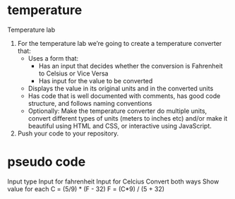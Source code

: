 # temperature
 Temperature lab

1. For the temperature lab we’re going to create a temperature converter that:
    * Uses a form that:
        * Has an input that decides whether the conversion is Fahrenheit to Celsius or Vice Versa
        * Has input for the value to be converted
    * Displays the value in its original units and in the converted units
    * Has code that is well documented with comments, has good code structure, and follows naming conventions
    * Optionally: Make the temperature converter do multiple units, convert different types of units (meters to inches etc) and/or make it beautiful using HTML and CSS, or interactive using JavaScript.
2. Push your code to your repository.
# pseudo code
Input type
Input for fahrenheit
Input for Celcius
Convert both ways
Show value for each
C = (5/9) * (F - 32)
F = (C*9) / (5 + 32)
